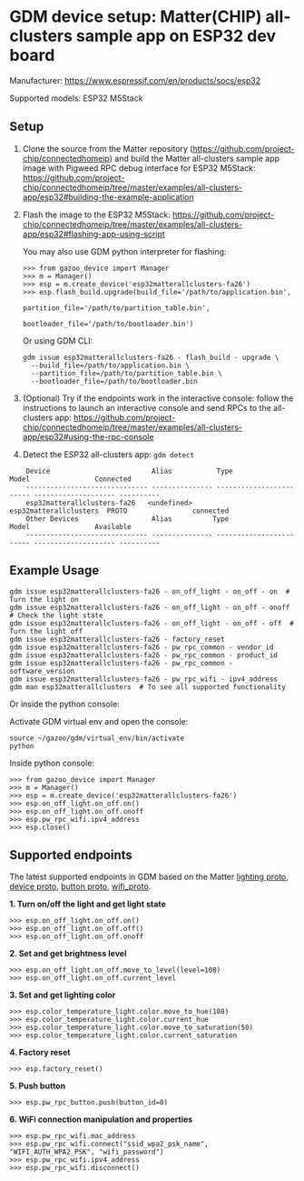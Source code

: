 # GDM device setup: Matter(CHIP) all-clusters sample app on ESP32 dev board

Manufacturer: https://www.espressif.com/en/products/socs/esp32

Supported models: ESP32 M5Stack

## Setup

1.  Clone the source from the Matter repository
    (https://github.com/project-chip/connectedhomeip) and build the Matter
    all-clusters sample app image with Pigweed RPC debug interface for ESP32
    M5Stack:
    https://github.com/project-chip/connectedhomeip/tree/master/examples/all-clusters-app/esp32#building-the-example-application

2.  Flash the image to the ESP32 M5Stack:
    https://github.com/project-chip/connectedhomeip/tree/master/examples/all-clusters-app/esp32#flashing-app-using-script

    You may also use GDM python interpreter for flashing:

    ```
    >>> from gazoo_device import Manager
    >>> m = Manager()
    >>> esp = m.create_device('esp32matterallclusters-fa26')
    >>> esp.flash_build.upgrade(build_file='/path/to/application.bin',
                                partition_file='/path/to/partition_table.bin',
                                bootloader_file='/path/to/bootloader.bin')
    ```

    Or using GDM CLI:

    ```
    gdm issue esp32matterallclusters-fa26 - flash_build - upgrade \
      --build_file=/path/to/application.bin \
      --partition_file=/path/to/partition_table.bin \
      --bootloader_file=/path/to/bootloader.bin
    ```

3.  (Optional) Try if the endpoints work in the interactive console: follow the
    instructions to launch an interactive console and send RPCs to the
    all-clusters app:
    https://github.com/project-chip/connectedhomeip/tree/master/examples/all-clusters-app/esp32#using-the-rpc-console

4.  Detect the ESP32 all-clusters app: `gdm detect`

```shell
    Device                         Alias           Type                     Model                Connected
    ------------------------------ --------------- ------------------------ -------------------- ----------
    esp32matterallclusters-fa26   <undefined>     esp32matterallclusters  PROTO                connected
    Other Devices                  Alias          Type                    Model                Available
    ------------------------------ --------------- ------------------------ -------------------- ----------
```

## Example Usage

```shell
gdm issue esp32matterallclusters-fa26 - on_off_light - on_off - on  # Turn the light on
gdm issue esp32matterallclusters-fa26 - on_off_light - on_off - onoff  # Check the light state
gdm issue esp32matterallclusters-fa26 - on_off_light - on_off - off  # Turn the light off
gdm issue esp32matterallclusters-fa26 - factory_reset
gdm issue esp32matterallclusters-fa26 - pw_rpc_common - vendor_id
gdm issue esp32matterallclusters-fa26 - pw_rpc_common - product_id
gdm issue esp32matterallclusters-fa26 - pw_rpc_common - software_version
gdm issue esp32matterallclusters-fa26 - pw_rpc_wifi - ipv4_address
gdm man esp32matterallclusters  # To see all supported functionality
```

Or inside the python console:

Activate GDM virtual env and open the console:

```
source ~/gazoo/gdm/virtual_env/bin/activate
python
```

Inside python console:

```
>>> from gazoo_device import Manager
>>> m = Manager()
>>> esp = m.create_device('esp32matterallclusters-fa26')
>>> esp.on_off_light.on_off.on()
>>> esp.on_off_light.on_off.onoff
>>> esp.pw_rpc_wifi.ipv4_address
>>> esp.close()
```

## Supported endpoints

The latest supported endpoints in GDM based on the Matter
[lighting proto](https://github.com/project-chip/connectedhomeip/blob/master/examples/common/pigweed/protos/lighting_service.proto),
[device proto](https://github.com/project-chip/connectedhomeip/blob/master/examples/common/pigweed/protos/device_service.proto),
[button proto](https://github.com/project-chip/connectedhomeip/blob/master/examples/common/pigweed/protos/button_service.proto),
[wifi_proto](https://github.com/project-chip/connectedhomeip/blob/master/examples/ipv6only-app/common/wifi_service/wifi_service.proto).

**1. Turn on/off the light and get light state**

```
>>> esp.on_off_light.on_off.on()
>>> esp.on_off_light.on_off.off()
>>> esp.on_off_light.on_off.onoff
```

**2. Set and get brightness level**

```
>>> esp.on_off_light.on_off.move_to_level(level=108)
>>> esp.on_off_light.on_off.current_level
```

**3. Set and get lighting color**

```
>>> esp.color_temperature_light.color.move_to_hue(108)
>>> esp.color_temperature_light.color.current_hue
>>> esp.color_temperature_light.color.move_to_saturation(50)
>>> esp.color_temperature_light.color.current_saturation
```

**4. Factory reset**

```
>>> esp.factory_reset()
```

**5. Push button**

```
>>> esp.pw_rpc_button.push(button_id=0)
```

**6. WiFi connection manipulation and properties**

```
>>> esp.pw_rpc_wifi.mac_address
>>> esp.pw_rpc_wifi.connect("ssid_wpa2_psk_name", "WIFI_AUTH_WPA2_PSK", "wifi_password")
>>> esp.pw_rpc_wifi.ipv4_address
>>> esp.pw_rpc_wifi.disconnect()
```
